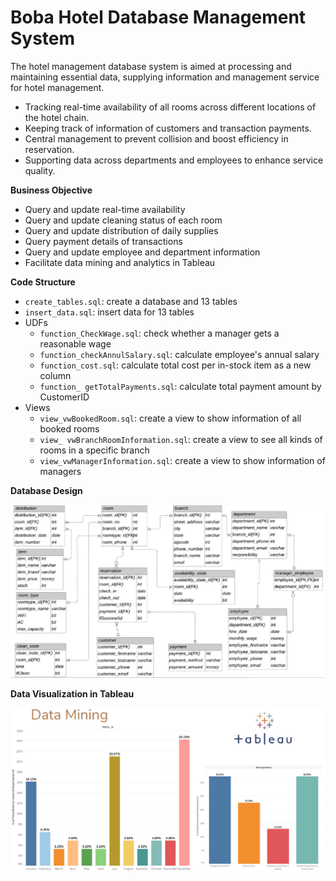 # Boba Hotel Database Management System

The hotel management database system is aimed at processing and maintaining essential data, supplying information and management service for hotel management.
				
- Tracking real-time availability of all rooms across different locations of the hotel chain.
- Keeping track of information of customers and transaction payments.
- Central management to prevent collision and boost efficiency in reservation.
- Supporting data across departments and employees to enhance service quality.

**Business Objective**

- Query and update real-time availability
- Query and update cleaning status of each room
- Query and update distribution of daily supplies
- Query payment details of transactions
- Query and update employee and department information
- Facilitate data mining and analytics in Tableau

**Code Structure**

- `create_tables.sql`: create a database and 13 tables
- `insert_data.sql`: insert data for 13 tables
- UDFs
  * `function_CheckWage.sql`: check whether a manager gets a reasonable wage
  * `function_checkAnnulSalary.sql`: calculate employee's annual salary 
  * `function_cost.sql`: calculate total cost per in-stock item as a new column
  * `function_ getTotalPayments.sql`: calculate total payment amount by CustomerID
- Views
  * `view_vwBookedRoom.sql`: create a view to show information of all booked rooms
  * `view_ vwBranchRoomInformation.sql`: create a view to see all kinds of rooms in a specific branch
  * `view_vwManagerInformation.sql`: create a view to show information of managers

**Database Design**

![Database Design ERD](screenshots/database_design.png)

**Data Visualization in Tableau**

![Data Visualization in Tableau](screenshots/database_tableau.png)

